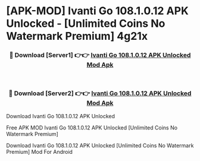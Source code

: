# [APK-MOD] Ivanti Go 108.1.0.12 APK Unlocked - [Unlimited Coins No Watermark Premium] 4g21x



<div align="center">
<h3>🔴 Download [Server1] 👉👉 <a href="https://momento.my/?title=Ivanti_Go_108.1.0.12_APK_Unlocked">Ivanti Go 108.1.0.12 APK Unlocked Mod Apk</a></h3><br>

<h3>🔴 Download [Server2] 👉👉 <a href="https://momento.my/?title=Ivanti_Go_108.1.0.12_APK_Unlocked">Ivanti Go 108.1.0.12 APK Unlocked Mod Apk</a></h3>
</div>



Download Ivanti Go 108.1.0.12 APK Unlocked 

Free APK MOD Ivanti Go 108.1.0.12 APK Unlocked [Unlimited Coins No Watermark Premium]

Download Ivanti Go 108.1.0.12 APK Unlocked [Unlimited Coins No Watermark Premium] Mod For Android
